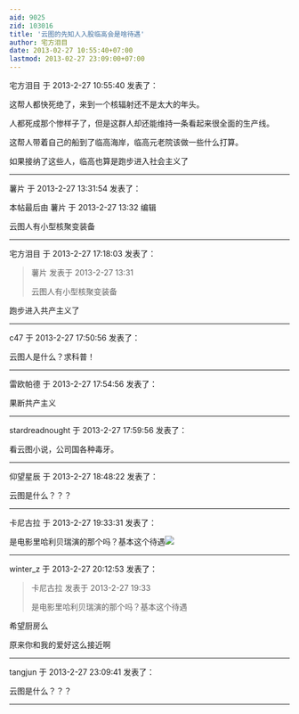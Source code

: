 ```yaml
---
aid: 9025
zid: 103016
title: '云图的先知人入股临高会是啥待遇'
author: 宅方泪目
date: 2013-02-27 10:55:40+07:00
lastmod: 2013-02-27 23:09:00+07:00
---
```


宅方泪目 于 2013-2-27 10:55:40 发表了：

这帮人都快死绝了，来到一个核辐射还不是太大的年头。

人都死成那个惨样子了，但是这群人却还能维持一条看起来很全面的生产线。

这帮人带着自己的船到了临高海岸，临高元老院该做一些什么打算。

如果接纳了这些人，临高也算是跑步进入社会主义了

---------

薯片 于 2013-2-27 13:31:54 发表了：

本帖最后由 薯片 于 2013-2-27 13:32 编辑 

云图人有小型核聚变装备

---------

宅方泪目 于 2013-2-27 17:18:03 发表了：

> 薯片 发表于 2013-2-27 13:31
> 
> 云图人有小型核聚变装备



跑步进入共产主义了

---------

c47 于 2013-2-27 17:50:56 发表了：

云图人是什么？求科普！

---------

雷欧帕德 于 2013-2-27 17:54:56 发表了：

果断共产主义

---------

stardreadnought 于 2013-2-27 17:59:56 发表了：

看云图小说，公司国各种毒牙。

---------

仰望星辰 于 2013-2-27 18:48:22 发表了：

云图是什么？？？

---------

卡尼古拉 于 2013-2-27 19:33:31 发表了：

是电影里哈利贝瑞演的那个吗？基本这个待遇![](http://imgsrc.baidu.com/forum/pic/item/1f8210e95f9d5c42b90e2dc8.jpg)

---------

winter_z 于 2013-2-27 20:12:53 发表了：

> 卡尼古拉 发表于 2013-2-27 19:33
> 
> 是电影里哈利贝瑞演的那个吗？基本这个待遇



希望厨房么

原来你和我的爱好这么接近啊

---------

tangjun 于 2013-2-27 23:09:41 发表了：

云图是什么？？？

---------


